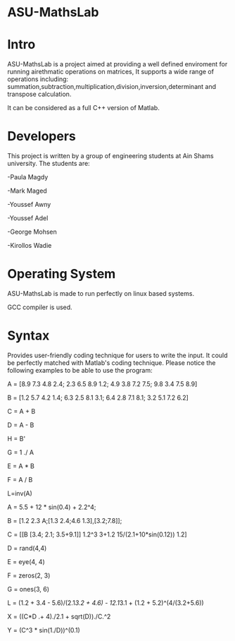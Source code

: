 # ASU-MathsLab
**Intro**
==========
ASU-MathsLab is a project aimed at providing a well defined enviroment for running airethmatic operations on matrices,
It supports a wide range of operations including: summation,subtraction,multiplication,division,inversion,determinant and transpose calculation.

It can be considered as a full C++ version of Matlab.



**Developers**
===============
This project is written by a group of engineering students at Ain Shams university.
The students are:

-Paula Magdy

-Mark Maged

-Youssef Awny

-Youssef Adel

-George Mohsen

-Kirollos Wadie



**Operating System**
=======================
ASU-MathsLab is made to run perfectly on linux based systems.

GCC compiler is used.



**Syntax**
=============

Provides user-friendly coding technique for users to write the input. It could be perfectly matched with Matlab's coding technique.
Please notice the following examples to be able to use the program:

  A = [8.9 7.3 4.8 2.4; 2.3 6.5 8.9 1.2; 4.9 3.8 7.2 7.5; 9.8 3.4 7.5 8.9]
  
B = [1.2 5.7 4.2 1.4; 6.3 2.5 8.1 3.1; 6.4 2.8 7.1 8.1; 3.2 5.1 7.2 6.2]

C = A + B

D = A - B

H = B'

G = 1 ./ A

E = A * B

F = A / B

L=inv(A)

  A = 5.5 + 12 * sin(0.4) + 2.2^4;
  
  B = [1.2 2.3 A;[1.3 2.4;4.6 1.3],[3.2;7.8]];
  
  C = [[B [3.4; 2.1; 3.5+9.1]] 
     1.2^3 3+1.2 15/(2.1+10*sin(0.12))  1.2]
     
  D = rand(4,4)
  
  E = eye(4, 4)
  
  F = zeros(2, 3)
  
  G = ones(3, 6)
  
L = (1.2 + 3.4 - 5.6)/(2.1*3.2 + 4.6) - 12.1*3.1 + (1.2 + 5.2)^(4/(3.2+5.6))

X = ((C*D .+ 4)./2.1 + sqrt(D))./C.^2

Y = (C^3 * sin(1./D))^(0.1)
